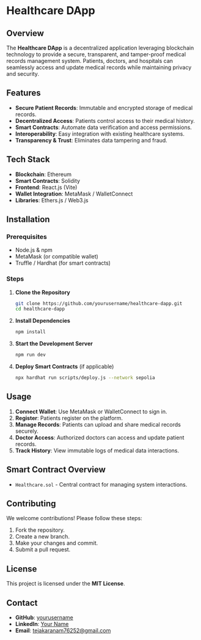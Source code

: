 # Healthcare DApp

## Overview
The **Healthcare DApp** is a decentralized application leveraging blockchain technology to provide a secure, transparent, and tamper-proof medical records management system. Patients, doctors, and hospitals can seamlessly access and update medical records while maintaining privacy and security.

## Features
- **Secure Patient Records**: Immutable and encrypted storage of medical records.
- **Decentralized Access**: Patients control access to their medical history.
- **Smart Contracts**: Automate data verification and access permissions.
- **Interoperability**: Easy integration with existing healthcare systems.
- **Transparency & Trust**: Eliminates data tampering and fraud.

## Tech Stack
- **Blockchain**: Ethereum
- **Smart Contracts**: Solidity
- **Frontend**: React.js (Vite)
- **Wallet Integration**: MetaMask / WalletConnect
- **Libraries**: Ethers.js / Web3.js

## Installation
### Prerequisites
- Node.js & npm
- MetaMask (or compatible wallet)
- Truffle / Hardhat (for smart contracts)

### Steps
1. **Clone the Repository**
   ```bash
   git clone https://github.com/yourusername/healthcare-dapp.git
   cd healthcare-dapp
   ```
2. **Install Dependencies**
   ```bash
   npm install
   ```
3. **Start the Development Server**
   ```bash
   npm run dev
   ```
4. **Deploy Smart Contracts** (if applicable)
   ```bash
   npx hardhat run scripts/deploy.js --network sepolia
   ```

## Usage
1. **Connect Wallet**: Use MetaMask or WalletConnect to sign in.
2. **Register**: Patients register on the platform.
3. **Manage Records**: Patients can upload and share medical records securely.
4. **Doctor Access**: Authorized doctors can access and update patient records.
5. **Track History**: View immutable logs of medical data interactions.

## Smart Contract Overview
- `Healthcare.sol` - Central contract for managing system interactions.

## Contributing
We welcome contributions! Please follow these steps:
1. Fork the repository.
2. Create a new branch.
3. Make your changes and commit.
4. Submit a pull request.

## License
This project is licensed under the **MIT License**.

## Contact
- **GitHub**: [yourusername](https://github.com/TejaKaranam792)
- **LinkedIn**: [Your Name](https://linkedin.com/in/teja-karanam-60a14a267/)
- **Email**: tejakaranam76252@gmail.com

